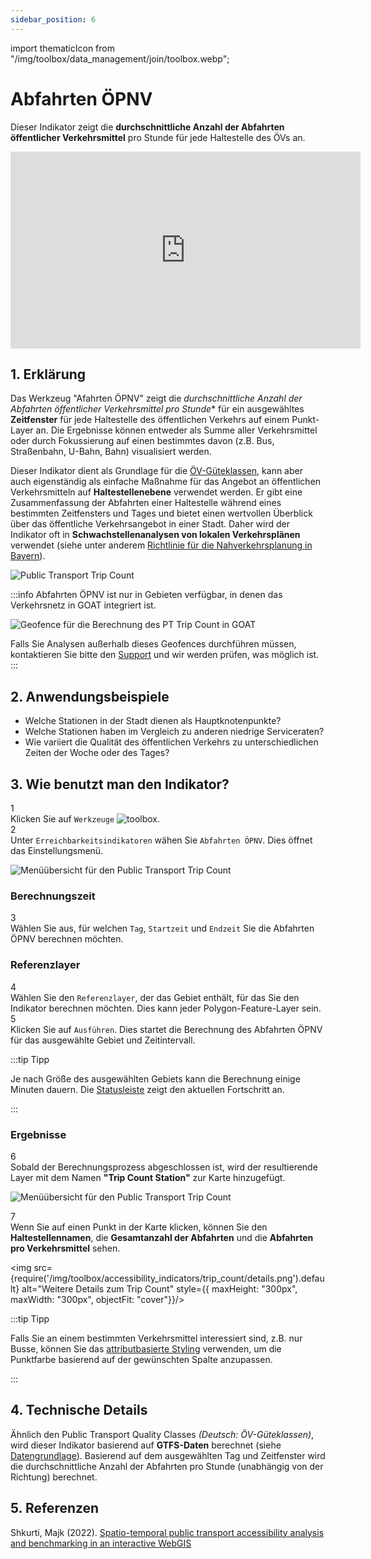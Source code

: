 ```yaml
---
sidebar_position: 6
---
```

import thematicIcon from "/img/toolbox/data_management/join/toolbox.webp";

# Abfahrten ÖPNV

Dieser Indikator zeigt die **durchschnittliche Anzahl der Abfahrten öffentlicher Verkehrsmittel** pro Stunde für jede Haltestelle des ÖVs an.

<iframe width="560" height="315" src="https://www.youtube.com/embed/PBSGDCfBewQ?si=zF_2bhcBv0y_gAbJ" title="YouTube video player" frameborder="0" allow="accelerometer; autoplay; clipboard-write; encrypted-media; gyroscope; picture-in-picture; web-share" referrerpolicy="strict-origin-when-cross-origin" allowfullscreen></iframe>

## 1. Erklärung

Das Werkzeug "Afahrten ÖPNV" zeigt die *durchschnittliche Anzahl der Abfahrten öffentlicher Verkehrsmittel pro Stunde** für ein ausgewähltes **Zeitfenster** für jede Haltestelle des öffentlichen Verkehrs auf einem Punkt-Layer an. Die Ergebnisse können entweder als Summe aller Verkehrsmittel oder durch Fokussierung auf einen bestimmtes davon (z.B. Bus, Straßenbahn, U-Bahn, Bahn) visualisiert werden.

Dieser Indikator dient als Grundlage für die [ÖV-Güteklassen](./oev_gueteklassen.md), kann aber auch eigenständig als einfache Maßnahme für das Angebot an öffentlichen Verkehrsmitteln auf **Haltestellenebene** verwendet werden. Er gibt eine Zusammenfassung der Abfahrten einer Haltestelle während eines bestimmten Zeitfensters und Tages und bietet einen wertvollen Überblick über das öffentliche Verkehrsangebot in einer Stadt. Daher wird der Indikator oft in **Schwachstellenanalysen von lokalen Verkehrsplänen** verwendet (siehe unter anderem [Richtlinie für die Nahverkehrsplanung in Bayern](https://www.demografie-leitfaden-bayern.de/index.html)).

![Public Transport Trip Count](/img/toolbox/accessibility_indicators/trip_count/sample.png "Public Transport Trip Count")

:::info
Abfahrten ÖPNV ist nur in Gebieten verfügbar, in denen das Verkehrsnetz in GOAT integriert ist.

<div style={{ display: 'flex', flexDirection: 'column', alignItems: 'center' }}>
  <img src={require('/img/toolbox/accessibility_indicators/gueteklassen/geofence-pt.png').default} alt="Geofence für die Berechnung des PT Trip Count in GOAT" style={{ maxHeight: "400px", maxWidth: "400px", alignItems:'center'}}/>
</div>

Falls Sie Analysen außerhalb dieses Geofences durchführen müssen, kontaktieren Sie bitte den [Support](https://plan4better.de/en/contact/ "Contact Support") und wir werden prüfen, was möglich ist.
:::

## 2. Anwendungsbeispiele

- Welche Stationen in der Stadt dienen als Hauptknotenpunkte?
- Welche Stationen haben im Vergleich zu anderen niedrige Serviceraten?
- Wie variiert die Qualität des öffentlichen Verkehrs zu unterschiedlichen Zeiten der Woche oder des Tages?

## 3. Wie benutzt man den Indikator?

<div class="step">
  <div class="step-number">1</div>
  <div class="content">Klicken Sie auf <code>Werkzeuge</code> <img src={thematicIcon} alt="toolbox" style={{width: "25px"}}/>.</div>
</div>

<div class="step">
  <div class="step-number">2</div>
  <div class="content">Unter <code>Erreichbarkeitsindikatoren</code> wähen Sie <code>Abfahrten ÖPNV</code>. Dies öffnet das Einstellungsmenü.</div>
</div>

![Menüübersicht für den Public Transport Trip Count](/img/toolbox/accessibility_indicators/trip_count/overview.png "Menüübersicht für den Public Transport Trip Count")

### Berechnungszeit

<div class="step">
  <div class="step-number">3</div>
  <div class="content">Wählen Sie aus, für welchen <code>Tag</code>, <code>Startzeit</code> und <code>Endzeit</code> Sie die Abfahrten ÖPNV berechnen möchten.</div>
</div>

### Referenzlayer

<div class="step">
  <div class="step-number">4</div>
  <div class="content">Wählen Sie den <code>Referenzlayer</code>, der das Gebiet enthält, für das Sie den Indikator berechnen möchten. Dies kann jeder Polygon-Feature-Layer sein.</div>
</div>

<div class="step">
  <div class="step-number">5</div>
  <div class="content">Klicken Sie auf <code>Ausführen</code>. Dies startet die Berechnung des Abfahrten ÖPNV für das ausgewählte Gebiet und Zeitintervall.</div>
</div>

:::tip Tipp

Je nach Größe des ausgewählten Gebiets kann die Berechnung einige Minuten dauern. Die [Statusleiste](../../workspace/home#status-bar) zeigt den aktuellen Fortschritt an.

:::

### Ergebnisse

<div class="step">
  <div class="step-number">6</div>
  <div class="content">Sobald der Berechnungsprozess abgeschlossen ist, wird der resultierende Layer mit dem Namen <b>"Trip Count Station"</b> zur Karte hinzugefügt.</div>
</div>

![Menüübersicht für den Public Transport Trip Count](/img/toolbox/accessibility_indicators/trip_count/result.png "Menüübersicht für den Public Transport Trip Count")

<div class="step">
  <div class="step-number">7</div>
  <div class="content">Wenn Sie auf einen Punkt in der Karte klicken, können Sie den <b>Haltestellennamen</b>, die <b>Gesamtanzahl der Abfahrten</b> und die <b>Abfahrten pro Verkehrsmittel</b> sehen.</div>
</div>

<div style={{ display: 'flex', flexDirection: 'column', alignItems: 'center' }}>

  <img src={require('/img/toolbox/accessibility_indicators/trip_count/details.png').default} alt="Weitere Details zum Trip Count" style={{ maxHeight: "300px", maxWidth: "300px", objectFit: "cover"}}/>

</div>

:::tip Tipp

Falls Sie an einem bestimmten Verkehrsmittel interessiert sind, z.B. nur Busse, können Sie das [attributbasierte Styling](../../map/layer_style/attribute_based_styling.md) verwenden, um die Punktfarbe basierend auf der gewünschten Spalte anzupassen.

:::

## 4. Technische Details

Ähnlich den Public Transport Quality Classes <i>(Deutsch: ÖV-Güteklassen)</i>, wird dieser Indikator basierend auf **GTFS-Daten** berechnet (siehe [Datengrundlage](../../data/data_basis)). Basierend auf dem ausgewählten Tag und Zeitfenster wird die durchschnittliche Anzahl der Abfahrten pro Stunde (unabhängig von der Richtung) berechnet.

## 5. Referenzen

Shkurti, Majk (2022). [Spatio-temporal public transport accessibility analysis and benchmarking in an interactive WebGIS](https://www.researchgate.net/publication/365790691_Spatio-temporal_public_transport_accessibility_analysis_and_benchmarking_in_an_interactive_WebGIS)
